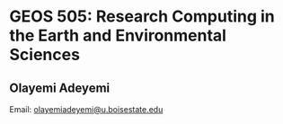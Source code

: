 # GEOS 505: Research Computing in the Earth and Environmental Sciences

## Olayemi Adeyemi

Email: [olayemiadeyemi@u.boisestate.edu](mailto:olayemiadeyemi@u.boisestate.edu)
